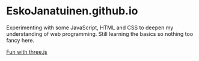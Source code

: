 # EskoJanatuinen.github.io

Experimenting with some JavaScript, HTML and CSS to deepen my understanding of web programming.
Still learning the basics so nothing too fancy here.

<a href="https://eskojanatuinen.github.io/">Fun with three.js</a>
